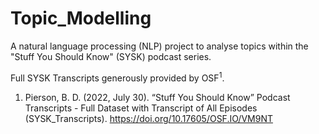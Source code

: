 # Topic_Modelling

A natural language processing (NLP) project to analyse topics within the "Stuff You Should Know" (SYSK) podcast series.

Full SYSK Transcripts generously provided by OSF<sup>1</sup>.






1. Pierson, B. D. (2022, July 30). “Stuff You Should Know” Podcast Transcripts - Full Dataset with Transcript of All Episodes (SYSK_Transcripts). https://doi.org/10.17605/OSF.IO/VM9NT